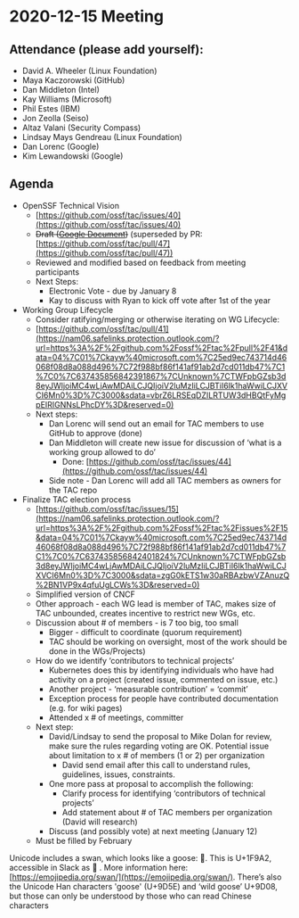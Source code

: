 # **2020-12-15 Meeting**

## Attendance (please add yourself):

* David A. Wheeler (Linux Foundation)
* Maya Kaczorowski (GitHub)
* Dan Middleton (Intel)
* Kay Williams (Microsoft)
* Phil Estes (IBM) 
* Jon Zeolla (Seiso)
* Altaz Valani (Security Compass)
* Lindsay Mays Gendreau (Linux Foundation)
* Dan Lorenc (Google)
* Kim Lewandowski (Google)

## Agenda

* OpenSSF Technical Vision
    * [https://github.com/ossf/tac/issues/40](https://github.com/ossf/tac/issues/40)
    * ~~Draft ([Google Document](https://docs.google.com/document/d/1iw01-grJgGtFQeWTI-LN59vKrJ4sfG6Igvz9pYqrFak/edit#))~~ (superseded by PR: [https://github.com/ossf/tac/pull/47](https://github.com/ossf/tac/pull/47))
    * Reviewed and modified based on feedback from meeting participants
    * Next Steps:
        * Electronic Vote - due by January 8
        * Kay to discuss with Ryan to kick off vote after 1st of the year
* Working Group Lifecycle
    * Consider ratifying/merging or otherwise iterating on WG Lifecycle:
    * [https://github.com/ossf/tac/pull/41](https://nam06.safelinks.protection.outlook.com/?url=https%3A%2F%2Fgithub.com%2Fossf%2Ftac%2Fpull%2F41&data=04%7C01%7Ckayw%40microsoft.com%7C25ed9ec743714d46068f08d8a088d496%7C72f988bf86f141af91ab2d7cd011db47%7C1%7C0%7C637435856842391867%7CUnknown%7CTWFpbGZsb3d8eyJWIjoiMC4wLjAwMDAiLCJQIjoiV2luMzIiLCJBTiI6Ik1haWwiLCJXVCI6Mn0%3D%7C3000&sdata=vbrZ6LRSEqDZILRTUW3dHBQtFyMgpEIRIGNNsLPhcDY%3D&reserved=0)
    * Next steps:
        * Dan Lorenc will send out an email for TAC members to use GitHub to approve (done)
        * Dan Middleton will create new issue for discussion of ‘what is a working group allowed to do’
            * Done: [https://github.com/ossf/tac/issues/44](https://github.com/ossf/tac/issues/44)
        * Side note - Dan Lorenc will add all TAC members as owners for the TAC repo
* Finalize TAC election process
    * [https://github.com/ossf/tac/issues/15](https://nam06.safelinks.protection.outlook.com/?url=https%3A%2F%2Fgithub.com%2Fossf%2Ftac%2Fissues%2F15&data=04%7C01%7Ckayw%40microsoft.com%7C25ed9ec743714d46068f08d8a088d496%7C72f988bf86f141af91ab2d7cd011db47%7C1%7C0%7C637435856842401824%7CUnknown%7CTWFpbGZsb3d8eyJWIjoiMC4wLjAwMDAiLCJQIjoiV2luMzIiLCJBTiI6Ik1haWwiLCJXVCI6Mn0%3D%7C3000&sdata=zgG0kETS1w30aRBAzbwVZAnuzQ%2BN1VP9x4qfuUgLCWs%3D&reserved=0)
    * Simplified version of CNCF
    * Other approach - each WG lead is member of TAC, makes size of TAC unbounded, creates incentive to restrict new WGs, etc.
    * Discussion about # of members - is 7 too big, too small
        * Bigger - difficult to coordinate (quorum requirement)
        * TAC should be working on oversight, most of the work should be done in the WGs/Projects)
    * How do we identify ‘contributors to technical projects’
        * Kubernetes does this by identifying individuals who have had activity on a project (created issue, commented on issue, etc.)
        * Another project - ‘measurable contribution’ = ‘commit’
        * Exception process for people have contributed documentation (e.g. for wiki pages)
        * Attended x # of meetings, committer
    * Next step:
        * David/Lindsay to send the proposal to Mike Dolan for review, make sure the rules regarding voting are OK. Potential issue about limitation to x # of members (1 or 2) per organization
            * David send email after this call to understand rules, guidelines, issues, constraints.
        * One more pass at proposal to accomplish the following:
            * Clarify process for identifying ‘contributors of technical projects’
            * Add statement about # of TAC members per organization (David will research)
        * Discuss (and possibly vote) at next meeting (January 12)
    * Must be filled by February

Unicode includes a swan, which looks like a goose: 🦢. This is  U+1F9A2, accessible in Slack as :swan: . More information here: [https://emojipedia.org/swan/](https://emojipedia.org/swan/). There’s also the Unicode Han characters 'goose' (U+9D5E) and ‘wild goose’ U+9D08, but those can only be understood by those who can read Chinese characters
